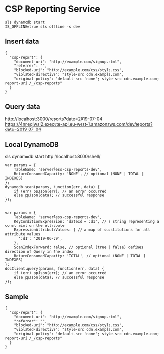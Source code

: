 # CSP Reporting Service
```
sls dynamodb start
IS_OFFLINE=true sls offline -s dev
```

## Insert data
```
{
  "csp-report": {
    "document-uri": "http://example.com/signup.html",
    "referrer": "",
    "blocked-uri": "http://example.com/css/style.css",
    "violated-directive": "style-src cdn.example.com",
    "original-policy": "default-src 'none'; style-src cdn.example.com; report-uri /_/csp-reports"
  }
}
```

## Query data
http://localhost:3000/reports?date=2019-07-04
https://4nneqiwsi2.execute-api.eu-west-1.amazonaws.com/dev/reports?date=2019-07-04

## Local DynamoDB
sls dynamodb start
http://localhost:8000/shell/
```
var params = {
    TableName: 'serverless-csp-reports-dev',
    ReturnConsumedCapacity: 'NONE', // optional (NONE | TOTAL | INDEXES)
};
dynamodb.scan(params, function(err, data) {
    if (err) ppJson(err); // an error occurred
    else ppJson(data); // successful response
});


var params = {
    TableName: 'serverless-csp-reports-dev',
    KeyConditionExpression: 'dateId = :d1', // a string representing a constraint on the attribute
    ExpressionAttributeValues: { // a map of substitutions for all attribute values
      ':d1': '2019-06-29',
    },
    ScanIndexForward: false, // optional (true | false) defines direction of Query in the index
    ReturnConsumedCapacity: 'TOTAL', // optional (NONE | TOTAL | INDEXES)
};
docClient.query(params, function(err, data) {
    if (err) ppJson(err); // an error occurred
    else ppJson(data); // successful response
});
```

## Sample
```
{
  "csp-report": {
    "document-uri": "http://example.com/signup.html",
    "referrer": "",
    "blocked-uri": "http://example.com/css/style.css",
    "violated-directive": "style-src cdn.example.com",
    "original-policy": "default-src 'none'; style-src cdn.example.com; report-uri /_/csp-reports"
  }
}
```